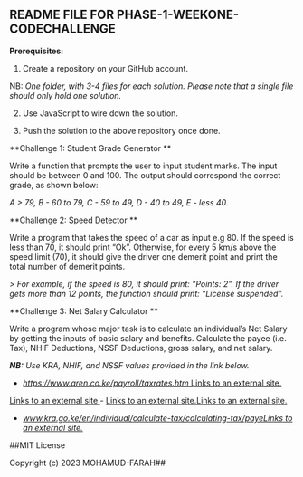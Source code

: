 ## README FILE FOR PHASE-1-WEEKONE-CODECHALLENGE

**Prerequisites:**  
  
1. Create a repository on your GitHub account.  
  
NB:  _One folder, with 3-4 files for each solution. Please note that a single file should only hold one solution._  
  
2. Use JavaScript to wire down the solution.  
  
3. Push the solution to the above repository once done.  
  

  
 
  
  
  
**Challenge 1: Student Grade Generator **  
  
Write a function that prompts the user to input student marks. The input should be between 0 and 100. The output should correspond the correct grade, as shown below:  
  
_A > 79, B - 60 to 79, C - 59 to 49, D - 40 to 49, E - less 40._  
  
  
  
**Challenge 2: Speed Detector **  
  
Write a program that takes the speed of a car as input e.g 80. If the speed is less than 70, it should print “Ok”. Otherwise, for every 5 km/s above the speed limit (70), it should give the driver one demerit point and print the total number of demerit points.  
  
_> For example, if the speed is 80, it should print: “Points: 2”. If the driver gets more than 12 points, the function should print: “License suspended”._  
  
  
  
**Challenge 3: Net Salary Calculator **  
  
Write a program whose major task is to calculate an individual’s Net Salary by getting the inputs of basic salary and benefits. Calculate the payee (i.e. Tax), NHIF Deductions, NSSF Deductions, gross salary, and net salary.  
  
_**NB:** Use KRA, NHIF, and NSSF values provided in the link below._  
  
-  [_https://www.aren.co.ke/payroll/taxrates.htm_ Links to an external site.](https://www.aren.co.ke/payroll/taxrates.htm)

[Links to an external site.](https://www.aren.co.ke/payroll/taxrates.htm)- [Links to an external site.Links to an external site.](https://www.aren.co.ke/payroll/taxrates.htm)

-  _[www.kra.go.ke/en/individual/calculate-tax/calculating-tax/payeLinks to an external site.](https://www.kra.go.ke/en/individual/calculate-tax/calculating-tax/paye)_

##MIT License

Copyright (c) 2023 MOHAMUD-FARAH##
